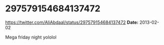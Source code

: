 # 297579154684137472
https://twitter.com/AliAbdaal/status/297579154684137472
**Date:** 2013-02-02

Mega friday night yololol
